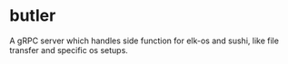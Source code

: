 # butler
A gRPC server which handles side function for elk-os and sushi, like file transfer and specific os setups. 

